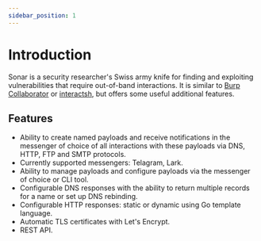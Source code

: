 ```yaml
---
sidebar_position: 1
---
```


# Introduction

Sonar is a security researcher's Swiss army knife for finding and exploiting vulnerabilities that require out-of-band interactions.
It is similar to [Burp Collaborator](https://portswigger.net/burp/documentation/collaborator) or [interactsh](https://github.com/projectdiscovery/interactsh), but offers some useful additional features.

## Features

- Ability to create named payloads and receive notifications in the messenger of choice of all interactions with these payloads via DNS, HTTP, FTP and SMTP protocols.
- Currently supported messengers: Telagram, Lark.
- Ability to manage payloads and configure payloads via the messenger of choice or CLI tool.
- Configurable DNS responses with the ability to return multiple records for a name or set up DNS rebinding.
- Configurable HTTP responses: static or dynamic using Go template language.
- Automatic TLS certificates with Let's Encrypt.
- REST API.


